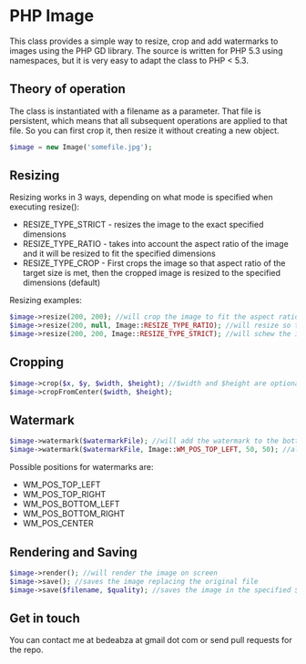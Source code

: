 PHP Image
=========

This class provides a simple way to resize, crop and add watermarks to images using the PHP GD library.
The source is written for PHP 5.3 using namespaces, but it is very easy to adapt the class to PHP < 5.3.

Theory of operation
-------------------

The class is instantiated with a filename as a parameter. That file is persistent, which means that all subsequent operations are applied to that file. So you can first crop it, then resize it without creating a new object.

```php
$image = new Image('somefile.jpg');
```
    
Resizing
-------------------

Resizing works in 3 ways, depending on what mode is specified when executing resize():

* RESIZE_TYPE_STRICT - resizes the image to the exact specified dimensions
* RESIZE_TYPE_RATIO - takes into account the aspect ratio of the image and it will be resized to fit the specified dimensions
* RESIZE_TYPE_CROP - First crops the image so that aspect ratio of the target size is met, then the cropped image is resized to the specified dimensions (default)

Resizing examples:

```php
$image->resize(200, 200); //will crop the image to fit the aspect ratio and then resize
$image->resize(200, null, Image::RESIZE_TYPE_RATIO); //will resize so that width is 200 keeping original a/r
$image->resize(200, 200, Image::RESIZE_TYPE_STRICT); //will schew the image the the a/r is not 1:1
```

Cropping
-------------------

```php
$image->crop($x, $y, $width, $height); //$width and $height are optional
$image->cropFromCenter($width, $height);
```

Watermark
-------------------

```php
$image->watermark($watermarkFile); //will add the watermark to the bottom right corner of the image with the original dimensions
$image->watermark($watermarkFile, Image::WM_POS_TOP_LEFT, 50, 50); //also specifies the position of the watermark and the resize dimensions
```

Possible positions for watermarks are:

* WM_POS_TOP_LEFT
* WM_POS_TOP_RIGHT
* WM_POS_BOTTOM_LEFT
* WM_POS_BOTTOM_RIGHT
* WM_POS_CENTER

Rendering and Saving
--------------------

```php
$image->render(); //will render the image on screen
$image->save(); //saves the image replacing the original file
$image->save($filename, $quality); //saves the image in the specified $filename with the specified quality
```

Get in touch
-------------------

You can contact me at bedeabza at gmail dot com or send pull requests for the repo.